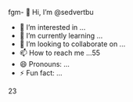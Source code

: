 fgm- 👋 Hi, I’m @sedvertbu
- 👀 I’m interested in ...
- 🌱 I’m currently learning ...
- 💞️ I’m looking to collaborate on ...
- 📫 How to reach me ...55
- 😄 Pronouns: ...
- ⚡ Fun fact: ...

23
<!---
sedvertbu/sedvertbu is a ✨ special ✨ repository because its `README.md` (this file) appears on your GitHub profile.
You can click the Preview link to take a look at your changes.5581
--->
